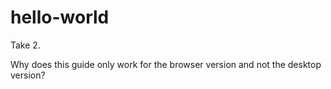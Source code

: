 # hello-world
Take 2. 

Why does this guide only work for the browser version and not the desktop version?
